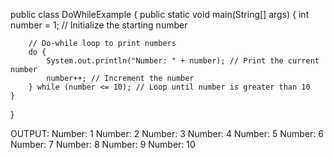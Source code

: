 public class DoWhileExample {
    public static void main(String[] args) {
        int number = 1; // Initialize the starting number


        // Do-while loop to print numbers
        do {
            System.out.println("Number: " + number); // Print the current number
            number++; // Increment the number
        } while (number <= 10); // Loop until number is greater than 10
    }
}


OUTPUT:
Number: 1
Number: 2
Number: 3
Number: 4
Number: 5
Number: 6
Number: 7
Number: 8
Number: 9
Number: 10

